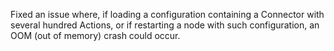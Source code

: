 Fixed an issue where, if loading a configuration containing a Connector with several hundred Actions, or if restarting a node with such configuration, an OOM (out of memory) crash could occur.
